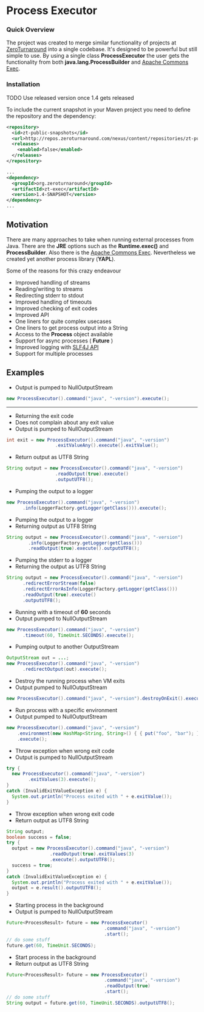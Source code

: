 Process Executor
================

### Quick Overview

The project was created to merge similar functionality of projects at [ZeroTurnaround](http://zeroturnaround.com/) into a single codebase.
It's designed to be powerful but still simple to use. By using a single class **ProcessExecutor**
the user gets the functionality from both **java.lang.ProcessBuilder** and [Apache Commons Exec](http://commons.apache.org/proper/commons-exec/).

### Installation

TODO Use released version once 1.4 gets released

To include the current snapshot in your Maven project you need to define the repository and the dependency:

```xml
<repository>
  <id>zt-public-snapshots</id>
  <url>http://repos.zeroturnaround.com/nexus/content/repositories/zt-public-snapshots</url>
  <releases>
    <enabled>false</enabled>
  </releases>
</repository>

...
<dependency>
  <groupId>org.zeroturnaround</groupId>
  <artifactId>zt-exec</artifactId>
  <version>1.4-SNAPSHOT</version>
</dependency>
...
```

## Motivation

There are many approaches to take when running external processes from Java. There are the **JRE** options such as the **Runtime.exec()** and **ProcessBuilder**. Also there is the [Apache Commons Exec](http://commons.apache.org/proper/commons-exec/). Nevertheless we created yet another process library (**YAPL**). 

Some of the reasons for this crazy endeavour

* Improved handling of streams
 * Reading/writing to streams
 * Redirecting stderr to stdout
* Improved handling of timeouts
* Improved checking of exit codes
* Improved API
 * One liners for quite complex usecases
 * One liners to get process output into a String
 * Access to the **Process** object available
 * Support for async processes ( **Future** ) 
* Improved logging with [SLF4J API](http://www.slf4j.org/)
* Support for multiple processes

## Examples

* Output is pumped to NullOutputStream

```java
new ProcessExecutor().command("java", "-version").execute();
```

* * *

* Returning the exit code
* Does not complain about any exit value
* Output is pumped to NullOutputStream

```java
int exit = new ProcessExecutor().command("java", "-version")
                  .exitValueAny().execute().exitValue();
```

* Return output as UTF8 String

```java
String output = new ProcessExecutor().command("java", "-version")
                  .readOutput(true).execute()
                  .outputUTF8();    
```

* Pumping the output to a logger

```java
new ProcessExecutor().command("java", "-version")
      .info(LoggerFactory.getLogger(getClass())).execute();
```

* Pumping the output to a logger
* Returning output as UTF8 String

```java
String output = new ProcessExecutor().command("java", "-version")
        .info(LoggerFactory.getLogger(getClass()))
        .readOutput(true).execute().outputUTF8();
```

* Pumping the stderr to a logger
* Returning the output as UTF8 String

```java
String output = new ProcessExecutor().command("java", "-version")
      .redirectErrorStream(false)
      .redirectErrorAsInfo(LoggerFactory.getLogger(getClass()))
      .readOutput(true).execute()
      .outputUTF8();
```

* Running with a timeout of **60** seconds
* Output pumped to NullOutputStream

```java
new ProcessExecutor().command("java", "-version")
      .timeout(60, TimeUnit.SECONDS).execute();
```

* Pumping output to another OutputStream

```java
OutputStream out = ...;
new ProcessExecutor().command("java", "-version")
      .redirectOutput(out).execute();
```

* Destroy the running process when VM exits
* Output pumped to NullOutputStream

```java
new ProcessExecutor().command("java", "-version").destroyOnExit().execute();
```

* Run process with a specific environment
* Output pumped to NullOutputStream

```java
new ProcessExecutor().command("java", "-version")
    .environment(new HashMap<String, String>() { { put("foo", "bar"); } })
    .execute();
```

* Throw exception when wrong exit code
* Output is pumped to NullOutputStream

```java
try {
  new ProcessExecutor().command("java", "-version")
        .exitValues(3).execute();
}
catch (InvalidExitValueException e) {
  System.out.println("Process exited with " + e.exitValue());
}
```

* Throw exception when wrong exit code
* Return output as UTF8 String 

```java
String output;
boolean success = false;
try {
  output = new ProcessExecutor().command("java", "-version")
                .readOutput(true).exitValues(3)
                .execute().outputUTF8();
  success = true;
}
catch (InvalidExitValueException e) {
  System.out.println("Process exited with " + e.exitValue());
  output = e.result().outputUTF8();
}
```

* Starting process in the background
* Output is pumped to NullOutputStream

```java
Future<ProcessResult> future = new ProcessExecutor()
                                    .command("java", "-version")
                                    .start();
// do some stuff
future.get(60, TimeUnit.SECONDS);
```

* Start process in the background
* Return output as UTF8 String

```java
Future<ProcessResult> future = new ProcessExecutor()
                                    .command("java", "-version")
                                    .readOutput(true)
                                    .start();
// do some stuff
String output = future.get(60, TimeUnit.SECONDS).outputUTF8();
```

